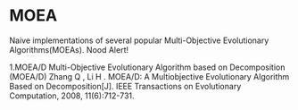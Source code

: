 # MOEA
Naive implementations of several popular Multi-Objective Evolutionary Algorithms(MOEAs). Nood Alert!

1.MOEA/D
Multi-Objective Evolutionary Algorithm based on Decomposition (MOEA/D)
Zhang Q , Li H . MOEA/D: A Multiobjective Evolutionary Algorithm Based on Decomposition[J]. IEEE Transactions on Evolutionary Computation, 2008, 11(6):712-731.

